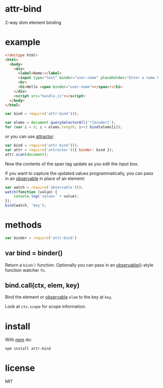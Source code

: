 # attr-bind

2-way dom element binding

# example

``` html
<!doctype html>
<html>
  <body>
    <div>
      <label>Name:</label>
      <input type="text" binder="user-name" placeholder="Enter a name here">
      <hr>
      <h1>Hello <span binder="user-name"></span>!</h1>
    </div>
    <script src="bundle.js"></script>
  </body>
</html>
```

``` js
var bind = require('attr-bind')();

var elems = document.querySelectorAll('*[binder]');
for (var i = 0; i < elems.length; i++) bind(elems[i]);
```

or you can use [attractor](https://npmjs.org/package/attractor):

``` js
var bind = require('attr-bind')();
var attr = require('attractor')({ binder: bind });
attr.scan(document);
```

Now the contents of the span tag update as you edit the input box.

If you want to capture the updated values programmatically, you can pass in an
[observable](https://npmjs.org/package/observable) in place of an element:

``` js
var watch = require('observable')();
watch(function (value) {
    console.log('value=' + value);
});
bind(watch, 'key');
```

# methods

``` js
var binder = require('attr-bind')
```

## var bind = binder()

Return a `bind()` function. Optionally you can pass in an
[observable()](http://npmjs.org/package/observable)-style
function watcher `fn`.

## bind.call(ctx, elem, key)

Bind the element or [observable](http://npmjs.org/package/observable) `elem` to
the key at `key`.

Look at `ctx.scope` for scope information.

# install

With [npm](https://npmjs.org) do:

```
npm install attr-bind
```

# license

MIT
